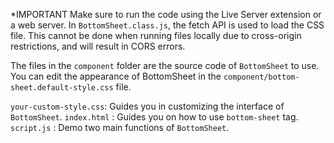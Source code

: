*IMPORTANT
    Make sure to run the code using the Live Server extension or a web server.
    In `BottomSheet.class.js`, the fetch API is used to load the CSS file.
    This cannot be done when running files locally due to cross-origin restrictions, and will result in CORS errors.

The files in the `component` folder are the source code of `BottomSheet` to use.
You can edit the appearance of BottomSheet in the `component/bottom-sheet.default-style.css` file.

`your-custom-style.css`: Guides you in customizing the interface of `BottomSheet`.
`index.html`           : Guides you on how to use `bottom-sheet` tag.
`script.js`            : Demo two main functions of `BottomSheet`.